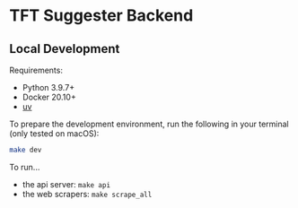 # TFT Suggester Backend

## Local Development

Requirements:

- Python 3.9.7+
- Docker 20.10+
- [uv](https://github.com/astral-sh/uv?tab=readme-ov-file#uv)

To prepare the development environment,
run the following in your terminal (only tested on macOS):

```bash
make dev
```

To run...

- the api server: `make api`
- the web scrapers: `make scrape_all`
